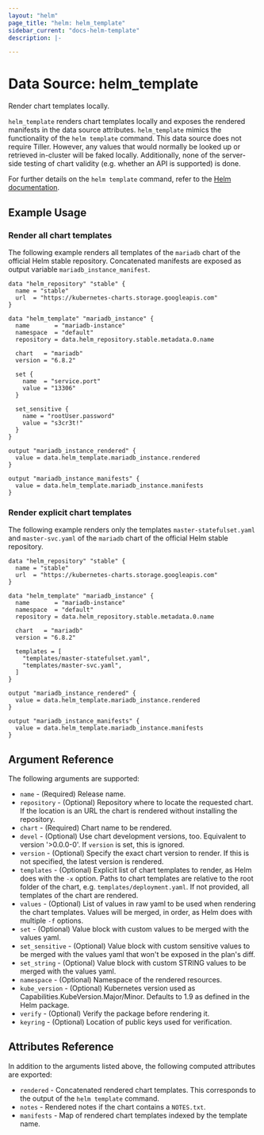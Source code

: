 ```yaml
---
layout: "helm"
page_title: "helm: helm_template"
sidebar_current: "docs-helm-template"
description: |-

---
```


# Data Source: helm_template

Render chart templates locally.

`helm_template` renders chart templates locally and exposes the rendered manifests in the data source attributes. `helm_template` mimics the functionality of the `helm template` command. This data source does not require Tiller. However, any values that would normally be looked up or retrieved in-cluster will be faked locally. Additionally, none of the server-side testing of chart validity (e.g. whether an API is supported) is done.

For further details on the `helm template` command, refer to the [Helm documentation](https://helm.sh/docs/helm/#helm-template).

## Example Usage

### Render all chart templates

The following example renders all templates of the `mariadb` chart of the official Helm stable repository. Concatenated manifests are exposed as output variable `mariadb_instance_manifest`.

```hcl
data "helm_repository" "stable" {
  name = "stable"
  url  = "https://kubernetes-charts.storage.googleapis.com"
}

data "helm_template" "mariadb_instance" {
  name       = "mariadb-instance"
  namespace  = "default"
  repository = data.helm_repository.stable.metadata.0.name

  chart   = "mariadb"
  version = "6.8.2"

  set {
    name  = "service.port"
    value = "13306"
  }

  set_sensitive {
    name = "rootUser.password"
    value = "s3cr3t!"
  }
}

output "mariadb_instance_rendered" {
  value = data.helm_template.mariadb_instance.rendered
}

output "mariadb_instance_manifests" {
  value = data.helm_template.mariadb_instance.manifests
}
```

### Render explicit chart templates

The following example renders only the templates `master-statefulset.yaml` and `master-svc.yaml` of the `mariadb` chart of the official Helm stable repository.

```hcl
data "helm_repository" "stable" {
  name = "stable"
  url  = "https://kubernetes-charts.storage.googleapis.com"
}

data "helm_template" "mariadb_instance" {
  name       = "mariadb-instance"
  namespace  = "default"
  repository = data.helm_repository.stable.metadata.0.name

  chart   = "mariadb"
  version = "6.8.2"

  templates = [
    "templates/master-statefulset.yaml",
    "templates/master-svc.yaml",
  ]
}

output "mariadb_instance_rendered" {
  value = data.helm_template.mariadb_instance.rendered
}

output "mariadb_instance_manifests" {
  value = data.helm_template.mariadb_instance.manifests
}
```

## Argument Reference

The following arguments are supported:

* `name` - (Required) Release name.
* `repository` - (Optional) Repository where to locate the requested chart. If the location is an URL the chart is rendered without installing the repository.
* `chart` - (Required) Chart name to be rendered.
* `devel` - (Optional) Use chart development versions, too. Equivalent to version '>0.0.0-0'. If `version` is set, this is ignored.
* `version` - (Optional) Specify the exact chart version to render. If this is not specified, the latest version is rendered.
* `templates` - (Optional) Explicit list of chart templates to render, as Helm does with the `-x` option. Paths to chart templates are relative to the root folder of the chart, e.g. `templates/deployment.yaml`. If not provided, all templates of the chart are rendered.
* `values` - (Optional) List of values in raw yaml to be used when rendering the chart templates. Values will be merged, in order, as Helm does with multiple `-f` options.
* `set` - (Optional) Value block with custom values to be merged with the values yaml.
* `set_sensitive` - (Optional) Value block with custom sensitive values to be merged with the values yaml that won't be exposed in the plan's diff.
* `set_string` - (Optional) Value block with custom STRING values to be merged with the values yaml.
* `namespace` - (Optional) Namespace of the rendered resources.
* `kube_version` - (Optional) Kubernetes version used as Capabilities.KubeVersion.Major/Minor. Defaults to 1.9 as defined in the Helm package.
* `verify` - (Optional) Verify the package before rendering it.
* `keyring` - (Optional) Location of public keys used for verification.

## Attributes Reference

In addition to the arguments listed above, the following computed attributes are
exported:

* `rendered` - Concatenated rendered chart templates. This corresponds to the output of the `helm template` command.
* `notes` - Rendered notes if the chart contains a `NOTES.txt`.
* `manifests` - Map of rendered chart templates indexed by the template name.
